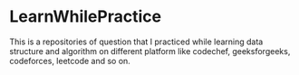 # LearnWhilePractice
This is a repositories of question that I practiced while learning data structure and algorithm on different platform like codechef, geeksforgeeks, codeforces, leetcode and so on.
